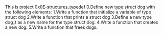 This is project 0x0E-structures_typedef
0.Define new type struct dog with the following elements: 
1.Write a function that initialize a variable of type struct dog 
2.Write a function that prints a struct dog
3.Define a new type dog_t as a new name for the type struct dog. 
4.Write a function that creates a new dog. 
5.Write a function that frees dogs.
